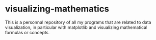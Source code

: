 # visualizing-mathematics
This is a personnal repository of all my programs that are related to data visualization, in particular with matplotlib and visualizing mathematical formulas or concepts. 
